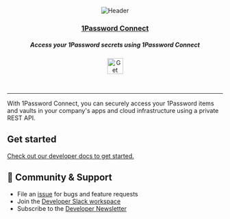 <p align="center">
  <img src="https://github.com/1Password/connect/assets/46452606/0f7cf2a8-a290-41fc-b78d-3dfb1017f9be" alt="Header" >
</p>

<p align="center">
  <a href="https://1password.com">
      <h3 align="center">1Password Connect</h3>
  </a>
</p>

<p align="center">
 <h5 align="center">Access your 1Password secrets using 1Password Connect</h5>
</p>

<p align="center">
  <a href="https://developer.1password.com/docs/connect/get-started"><img alt="Get Started/Quick start" src="https://user-images.githubusercontent.com/45081667/226940040-16d3684b-60f4-4d95-adb2-5757a8f1bc15.png" height="37" /></a>
</p>
<br/>

---

With 1Password Connect, you can securely access your 1Password items and vaults in your company's apps and cloud infrastructure using a private REST API.
## Get started
[Check out our developer docs to get started.](https://developer.1password.com/docs/connect/get-started)
## 💙 Community & Support

- File an [issue](https://github.com/1Password/connect/issues) for bugs and feature requests
- Join the [Developer Slack workspace](https://join.slack.com/t/1password-devs/shared_invite/zt-1halo11ps-6o9pEv96xZ3LtX_VE0fJQA)
- Subscribe to the [Developer Newsletter](https://1password.com/dev-subscribe/)

